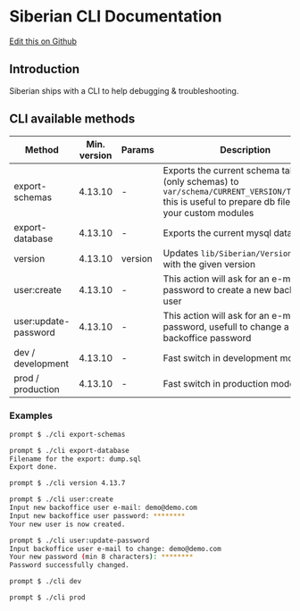 # Siberian CLI Documentation

[Edit this on Github](https://github.com/Xtraball/SiberianCMS-Doc/edit/master/docs/cli/siberian.md)

## Introduction

Siberian ships with a CLI to help debugging & troubleshooting.

## CLI available methods

|Method|Min. version|Params|Description|
|------|------------|------|-----------|
|export-schemas|4.13.10|-|Exports the current schema tables (only schemas) to `var/schema/CURRENT_VERSION/TABLE.php` this is useful to prepare db files for your custom modules|
|export-database|4.13.10|-|Exports the current mysql database|
|version|4.13.10|version|Updates `lib/Siberian/Version.php` with the given version|
|user:create|4.13.10|-|This action will ask for an e-mail and a password to create a new backoffice user|
|user:update-password|4.13.10|-|This action will ask for an e-mail and a password, usefull to change a lost backoffice password|
|dev / development|4.13.10|-|Fast switch in development mode|
|prod / production|4.13.10|-|Fast switch in production mode|

### Examples

```bash
prompt $ ./cli export-schemas

prompt $ ./cli export-database
Filename for the export: dump.sql
Export done.

prompt $ ./cli version 4.13.7

prompt $ ./cli user:create
Input new backoffice user e-mail: demo@demo.com
Input new backoffice user password: ********
Your new user is now created.

prompt $ ./cli user:update-password
Input backoffice user e-mail to change: demo@demo.com
Your new password (min 8 characters): ********
Password successfully changed.

prompt $ ./cli dev

prompt $ ./cli prod
```